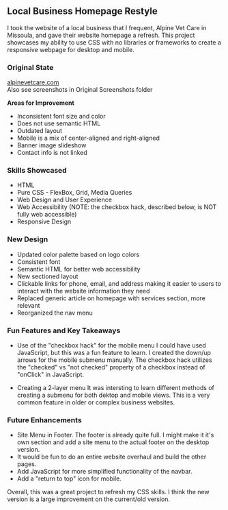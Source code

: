 ## Local Business Homepage Restyle

I took the website of a local business that I frequent, Alpine Vet Care in Missoula, and gave their website homepage a refresh.
This project showcases my ability to use CSS with no libraries or frameworks to create a responsive webpage for desktop and mobile. 

### Original State
[alpinevetcare.com](alpinevetcare.com)  
Also see screenshots in Original Screenshots folder

**Areas for Improvement**
* Inconsistent font size and color
* Does not use semantic HTML
* Outdated layout
* Mobile is a mix of center-aligned and right-aligned
* Banner image slideshow
* Contact info is not linked

### Skills Showcased
* HTML
* Pure CSS - FlexBox, Grid, Media Queries
* Web Design and User Experience
* Web Accessibility (NOTE: the checkbox hack, described below, is NOT fully web accessible)
* Responsive Design

### New Design
* Updated color palette based on logo colors
* Consistent font
* Semantic HTML for better web accessibility
* New sectioned layout
* Clickable links for phone, email, and address making it easier to users to interact with the website information they need
* Replaced generic article on homepage with services section, more relevant
* Reorganized the nav menu

### Fun Features and Key Takeaways
* Use of the "checkbox hack" for the mobile menu
I could have used JavaScript, but this was a fun feature to learn. I created the down/up arrows for the mobile submenu manually.
The checkbox hack utilizes the "checked" vs "not checked" property of a checkbox instead of "onClick" in JavaScript.

* Creating a 2-layer menu
It was intersting to learn different methods of creating a submenu for both dektop and mobile views. This is a very common feature in older or complex business websites.

### Future Enhancements
* Site Menu in Footer. The footer is already quite full. I might make it it's own section and add a site menu to the actual footer on the desktop version.
* It would be fun to do an entire website overhaul and build the other pages.
* Add JavaScript for more simplified functionality of the navbar.
* Add a "return to top" icon for mobile.


Overall, this was a great project to refresh my CSS skills. I think the new version is a large improvement on the current/old version. 
